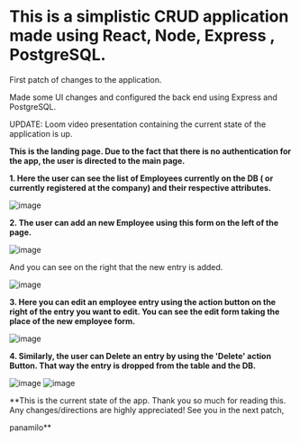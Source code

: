 # This is a simplistic CRUD application made using React, Node, Express , PostgreSQL.

First patch of changes to the application.

Made some UI changes and configured the back end using Express and PostgreSQL.

UPDATE: Loom video presentation containing the current state of the application is up.
       
**This is the landing page. Due to the fact that there is no authentication for the app, the user is directed to the main page.**

**1. Here the user can see the list of Employees currently on the DB ( or currently registered at the company) and their respective attributes.**

![image](https://user-images.githubusercontent.com/91724132/161734350-36fde4a4-9556-4307-bfeb-f069755ff1ba.png)


**2. The user can add an new Employee using this form on the left of the page.**

![image](https://user-images.githubusercontent.com/91724132/161734440-da8c5541-4690-4d7a-911d-e25730c604eb.png)

And you can see on the right that the new entry is added. 

![image](https://user-images.githubusercontent.com/91724132/161734539-cb365a84-6a75-43dc-9e89-6c051ecba240.png)


**3. Here you can edit an employee entry using the action button on the right of the entry you want to edit.
   You can see the edit form taking the place of the new employee form.**

![image](https://user-images.githubusercontent.com/91724132/161734617-06b6b488-5ea7-47d6-a684-f95645f04be9.png)


**4. Similarly, the user can Delete an entry by using the 'Delete' action Button. That way the entry is dropped from the table and the DB.**

![image](https://user-images.githubusercontent.com/91724132/161734673-889a9b36-2cb9-4615-9eef-aaadcc9b4ce1.png)
![image](https://user-images.githubusercontent.com/91724132/159943969-470eba4e-68b4-4cff-aafb-221ae3dede2b.png)


**This is the current state of the app. Thank you so much for reading this. Any changes/directions are highly appreciated! See you in the next patch,

panamilo**

